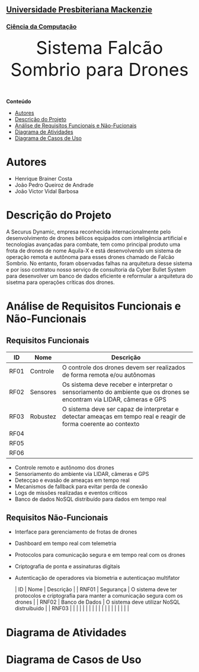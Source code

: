 <h2><a href= "https://www.mackenzie.br">Universidade Presbiteriana Mackenzie</a></h2>
<h3><a href= "https://www.mackenzie.br/graduacao/sao-paulo-higienopolis/ciencia-da-computacao">Ciência da Computação</a></h3>


<font size="+12"><center>
Sistema Falcão Sombrio para Drones
</center></font>

**Conteúdo**

- [Autores](#nome-alunos)
- [Descrição do Projeto](#introdução-do-projeto)
- [Análise de Requisitos Funcionais e Não-Fucionais](#descrição-dos-requisitos)
- [Diagrama de Atividades](#diagrama-de-atividades)
- [Diagrama de Casos de Uso](#diagrama-de-casos-de-uso)


# Autores

* Henrique Brainer Costa
* João Pedro Queiroz de Andrade
* João Victor Vidal Barbosa 

# Descrição do Projeto

A Securus Dynamic, empresa reconhecida internacionalmente pelo desenvolvimento de drones bélicos equipados com inteligência artificial e tecnologias avançadas para combate, tem como principal produto uma frota de drones de nome Aquila-X e está desenvolvendo um sistema de operação remota e autônoma para esses drones chamado de Falcão Sombrio. No entanto, foram observadas falhas na arquitetura desse sistema e por isso contratou nosso serviço de consultoria da Cyber Bullet System para desenvolver um banco de dados eficiente e reformular a arquitetura do sisetma para operações críticas dos drones.

# Análise de Requisitos Funcionais e Não-Funcionais
## Requisitos Funcionais

| ID | Nome | Descrição |
| -- | ---- | --------- |
| RF01 | Controle | O controle dos drones devem ser realizados de forma remota e/ou autônomas | 
| RF02 | Sensores | Os sistema deve receber e interpretar o sensoriamento do ambiente que os drones se encontram via LIDAR, câmeras e GPS |
| RF03 | Robustez | O sistema deve ser capaz de interpretar e detectar ameaças em tempo real e reagir de forma coerente ao contexto |
| RF04 | 
| RF05 |
| RF06 |


- Controle remoto e autônomo dos drones
- Sensoriamento do ambiente via LIDAR, câmeras e GPS
- Detecçao e evasão de ameaças em tempo real
- Mecanismos de fallback para evitar perda de conexão
- Logs de missões realizadas e eventos críticos
- Banco de dados NoSQL distribuído para dados em tempo real 
## Requisitos Não-Funcionais
- Interface para gerenciamento de frotas de drones
- Dashboard em tempo real com telemetria
- Protocolos para comunicação segura e em tempo real com os drones
- Criptografia de ponta e assinaturas digitais
- Autenticação de operadores via biometria e autenticaçao multifator

  | ID | Nome | Descrição |
| RNF01 | Segurança | O sistema deve ter protocolos e criptografia para manter a comunicação segura com os drones |
| RNF02 | Banco de Dados | O sistema deve utilizar NoSQL distruibuido |
| RNF03 |      |           |
|    |      |           |
|    |      |           |
|    |      |           |
|    |      |           |


# Diagrama de Atividades

# Diagrama de Casos de Uso
